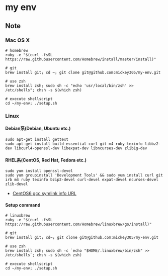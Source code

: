 # my env
## Note
### Mac OS X
```
# homebrew
ruby -e "$(curl -fsSL https://raw.githubusercontent.com/Homebrew/install/master/install)"

# git
brew install git; cd ~; git clone git@github.com:mickey305/my-env.git

# use zsh
brew install zsh; sudo sh -c "echo 'usr/local/bin/zsh' >> /etc/shells"; chsh -s $(which zsh)

# execute shellscript
cd ~/my-env; ./setup.sh
```
### Linux
#### Debian系(Debian, Ubuntu etc.)
```
sudo apt-get install gettext
sudo apt-get install build-essential curl git m4 ruby texinfo libbz2-dev libcurl4-openssl-dev libexpat-dev libncurses-dev zlib1g-dev
```
#### RHEL系(CentOS, Red Hat, Fedora etc.)
```
sudo yum install openssl-devel
sudo yum groupinstall 'Development Tools' && sudo yum install curl git irb m4 ruby texinfo bzip2-devel curl-devel expat-devel ncurses-devel zlib-devel
```
* [CentOS6 gcc symlink info URL][centos6_gcc]
#### Setup command
```
# linuxbrew
ruby -e "$(curl -fsSL https://raw.githubusercontent.com/Homebrew/linuxbrew/go/install)"

# git
brew install git; cd~; git clone git@github.com:mickey305/my-env.git

# use zsh
brew install zsh; sudo sh -c `echo "$HOME/.linuxbrew/bin/zsh" >> /etc/shells`; chsh -s $(which zsh)

# execute shellscript
cd ~/my-env; ./setup.sh
```

[centos6_gcc]: http://qiita.com/thermes/items/1ecb0968ab937ff59164
